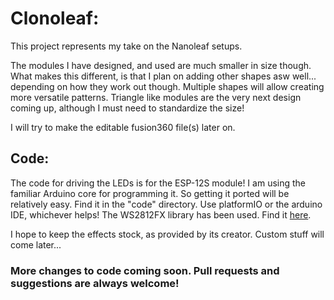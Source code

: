 # Clonoleaf:
This project represents my take on the Nanoleaf setups.

The modules I have designed, and used are much smaller in size though. What makes this different, is that I plan on adding other shapes asw well... depending on how they work out though. Multiple shapes will allow creating more versatile patterns. Triangle like modules are the very next design coming up, although I must need to standardize the size!

I will try to make the editable fusion360 file(s) later on.

## Code:
The code for driving the LEDs is for the ESP-12S module! I am using the familiar Arduino core for programming it. So getting it ported will be relatively easy. Find it in the "code" directory. Use platformIO or the arduino IDE, whichever helps!
The WS2812FX library has been used. Find it [here](https://github.com/kitesurfer1404/WS2812FX).

I hope to keep the effects stock, as provided by its creator. Custom stuff will come later...

### More changes to code coming soon. Pull requests and suggestions are always welcome!
